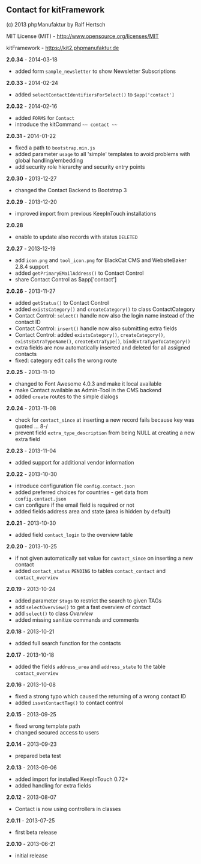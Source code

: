 ## Contact for kitFramework ##

(c) 2013 phpManufaktur by Ralf Hertsch

MIT License (MIT) - <http://www.opensource.org/licenses/MIT>

kitFramework - <https://kit2.phpmanufaktur.de>

**2.0.34** - 2014-03-18

* added form `sample_newsletter` to show Newsletter Subscriptions

**2.0.33** - 2014-02-24

* added `selectContactIdentifiersForSelect()` to `$app['contact']`

**2.0.32** - 2014-02-16

* added `FORMS` for `Contact`
* introduce the kitCommand `~~ contact ~~` 

**2.0.31** - 2014-01-22

* fixed a path to `bootstrap.min.js`
* added parameter `usage` to all 'simple' templates to avoid problems with global handling/embedding
* add security role hierarchy and security entry points 

**2.0.30** - 2013-12-27

* changed the Contact Backend to Bootstrap 3 

**2.0.29** - 2013-12-20

* improved import from previous KeepInTouch installations

**2.0.28**

* enable to update also records with status `DELETED`

**2.0.27** - 2013-12-19

* add `icon.png` and `tool_icon.png` for BlackCat CMS and WebsiteBaker 2.8.4 support
* added `getPrimaryEMailAddress()` to Contact Control
* share Contact Control as $app['contact']

**2.0.26** - 2013-11-27

* added `getStatus()` to Contact Control
* added `existsCategory()` and `createCategory()` to class ContactCategory
* Contact Control: `select()` handle now also the login name instead of the contact ID
* Contact Control: `insert()` handle now also submitting extra fields
* Contact Control: added `existsCategory()`, `createCategory()`, `existsExtraTypeName()`, `createExtraType()`, `bindExtraTypeToCategory()`
* extra fields are now automatically inserted and deleted for all assigned contacts
* fixed: category edit calls the wrong route

**2.0.25** - 2013-11-10

* changed to Font Awesome 4.0.3 and make it local available
* make Contact available as Admin-Tool in the CMS backend
* added `create` routes to the simple dialogs

**2.0.24** - 2013-11-08

* check for `contact_since` at inserting a new record fails because key was quoted ... 8-/
* prevent field `extra_type_description` from being NULL at creating a new extra field

**2.0.23** - 2013-11-04

* added support for additional vendor information

**2.0.22** - 2013-10-30

* introduce configuration file `config.contact.json`
* added preferred choices for countries - get data from `config.contact.json`
* can configure if the email field is required or not
* added fields address area and state (area is hidden by default)

**2.0.21** - 2013-10-30

* added field `contact_login` to the overview table

**2.0.20** - 2013-10-25

* if not given automatically set value for `contact_since` on inserting a new contact
* added `contact_status` `PENDING` to tables `contact_contact` and `contact_overview`

**2.0.19** - 2013-10-24

* added parameter `$tags` to restrict the search to given TAGs
* add `selectOverview()` to get a fast overview of contact
* add `select()` to class *Overview*
* added missing sanitize commands and comments

**2.0.18** - 2013-10-21

* added full search function for the contacts

**2.0.17** - 2013-10-18

* added the fields `address_area` and `address_state` to the table `contact_overview`

**2.0.16** - 2013-10-08

* fixed a strong typo which caused the returning of a wrong contact ID 
* added `issetContactTag()` to contact control 

**2.0.15** - 2013-09-25

* fixed wrong template path
* changed secured access to users

**2.0.14** - 2013-09-23

* prepared beta test

**2.0.13** - 2013-09-06

* added import for installed KeepInTouch 0.72+
* added handling for extra fields

**2.0.12** - 2013-08-07

* Contact is now using controllers in classes

**2.0.11** - 2013-07-25

* first beta release

**2.0.10** - 2013-06-21

* initial release